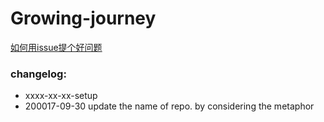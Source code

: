 # Growing-journey
[如何用issue提个好问题](https://github.com/OpenMindClub/OpenMindWorld/issues/1)

### changelog:
- xxxx-xx-xx-setup
- 200017-09-30 update the name of repo. by considering the metaphor 


